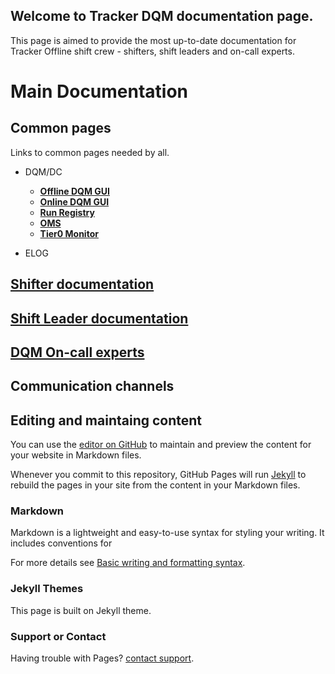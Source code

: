 ## Welcome to Tracker DQM documentation page.
This page is aimed to provide the most up-to-date documentation for Tracker Offline shift crew - shifters, shift leaders and on-call experts.  

# Main Documentation

## Common pages
Links to common pages needed by all.

- DQM/DC
  - **[Offline DQM GUI](https://cmsweb.cern.ch/dqm/offline)**
  - **[Online DQM GUI](https://cmsweb.cern.ch/dqm/online)**
  - **[Run Registry](https://cmsrunregistry.web.cern.ch/offline/datasets/tracker?)**
  - **[OMS](https://cmsoms.cern.ch/)**
  - **[Tier0 Monitor](https://cmsweb.cern.ch/tier0_wmstats/index.html)**

- ELOG

## [Shifter documentation](shifter/shifter.md) 

## [Shift Leader documentation](shifteleader/shiftleader.md)

## [DQM On-call experts](oncall/oncall.md)

## Communication channels

## Editing and maintaing content
You can use the [editor on GitHub](https://github.com/sroychow/tkdqmdocumentation/edit/gh-pages/index.md) to maintain and preview the content for your website in Markdown files.

Whenever you commit to this repository, GitHub Pages will run [Jekyll](https://jekyllrb.com/) to rebuild the pages in your site from the content in your Markdown files.

### Markdown

Markdown is a lightweight and easy-to-use syntax for styling your writing. It includes conventions for

For more details see [Basic writing and formatting syntax](https://docs.github.com/en/github/writing-on-github/getting-started-with-writing-and-formatting-on-github/basic-writing-and-formatting-syntax).

### Jekyll Themes

This page is built on Jekyll theme. 

### Support or Contact

Having trouble with Pages? [contact support](sroychow@cern.ch).

